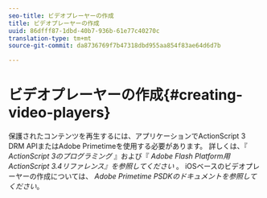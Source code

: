 ```yaml
---
seo-title: ビデオプレーヤーの作成
title: ビデオプレーヤーの作成
uuid: 86dfff87-1dbd-40b7-936b-61e77c40270c
translation-type: tm+mt
source-git-commit: da8736769f7b47318dbd955aa854f83ae64d6d7b

---
```



# ビデオプレーヤーの作成{#creating-video-players}

保護されたコンテンツを再生するには、アプリケーションでActionScript 3 DRM APIまたはAdobe Primetimeを使用する必要があります。 詳しくは、『 *ActionScript 3のプログラミング* 』および『 *Adobe Flash Platform用ActionScript 3.4リファレンス』を参照してください* 。 iOSベースのビデオプレーヤーの作成については、 *Adobe Primetime PSDKのドキュメントを参照してください*。
